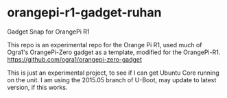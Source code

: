# orangepi-r1-gadget-ruhan
Gadget Snap for OrangePi R1

This repo is an experimental repo for the Orange Pi R1, used much of Ogra1's OrangePi-Zero gadget as a template, modified for the OrangePi-R1.
https://github.com/ogra1/orangepi-zero-gadget

This is just an experimental project, to see if I can get Ubuntu Core running on the unit.
I am using the 2015.05 branch of U-Boot, may update to latest version, if this works.

